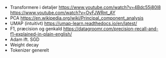 - Transformere i detaljer https://www.youtube.com/watch?v=4Bdc55j80l8 https://www.youtube.com/watch?v=OyFJWRnt_AY
- PCA https://en.wikipedia.org/wiki/Principal_component_analysis
- UMAP (intuitivt) https://umap-learn.readthedocs.io/en/latest/
- F1, præcision og genkald https://datagroomr.com/precision-recall-and-f1-explained-in-plain-english/
- Adam ift. SGD
- Weight decay
- Tokenizer generelt